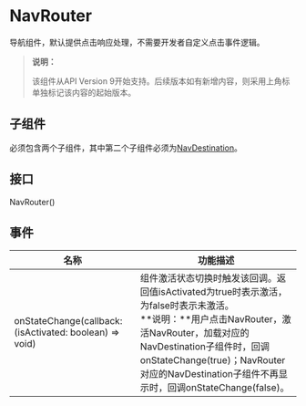# NavRouter

导航组件，默认提供点击响应处理，不需要开发者自定义点击事件逻辑。

> **说明：**
>
> 该组件从API Version 9开始支持。后续版本如有新增内容，则采用上角标单独标记该内容的起始版本。

## 子组件

必须包含两个子组件，其中第二个子组件必须为[NavDestination](ts-basic-components-navdestination.md)。

## 接口

NavRouter()


## 事件

| 名称                                       | 功能描述                                     |
| ---------------------------------------- | ---------------------------------------- |
| onStateChange(callback: (isActivated: boolean) => void) | 组件激活状态切换时触发该回调。返回值isActivated为true时表示激活，为false时表示未激活。</br> **说明：**用户点击NavRouter，激活NavRouter，加载对应的NavDestination子组件时，回调onStateChange(true)；NavRouter对应的NavDestination子组件不再显示时，回调onStateChange(false)。  |
